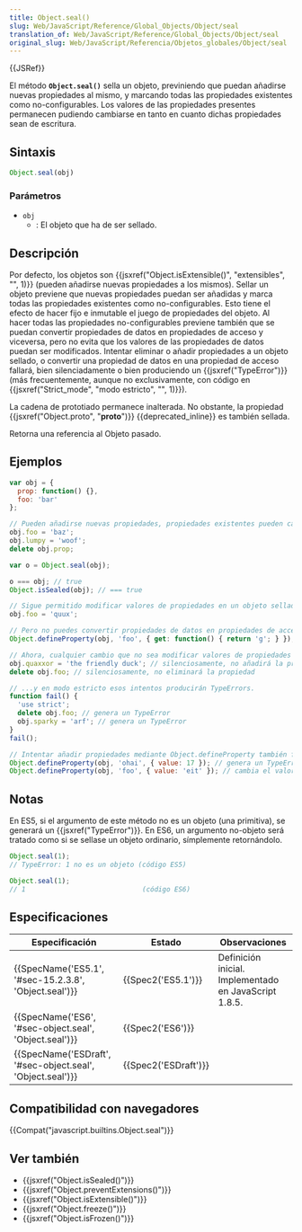 ```yaml
---
title: Object.seal()
slug: Web/JavaScript/Reference/Global_Objects/Object/seal
translation_of: Web/JavaScript/Reference/Global_Objects/Object/seal
original_slug: Web/JavaScript/Referencia/Objetos_globales/Object/seal
---
```

{{JSRef}}

El método **`Object.seal()`** sella un objeto, previniendo que puedan añadirse nuevas propiedades al mismo, y marcando todas las propiedades existentes como no-configurables. Los valores de las propiedades presentes permanecen pudiendo cambiarse en tanto en cuanto dichas propiedades sean de escritura.

## Sintaxis

```js
Object.seal(obj)
```

### Parámetros

- `obj`
  - : El objeto que ha de ser sellado.

## Descripción

Por defecto, los objetos son {{jsxref("Object.isExtensible()", "extensibles", "", 1)}} (pueden añadirse nuevas propiedades a los mismos). Sellar un objeto previene que nuevas propiedades puedan ser añadidas y marca todas las propiedades existentes como no-configurables. Esto tiene el efecto de hacer fijo e inmutable el juego de propiedades del objeto. Al hacer todas las propiedades no-configurables previene también que se puedan convertir propiedades de datos en propiedades de acceso y viceversa, pero no evita que los valores de las propiedades de datos puedan ser modificados. Intentar eliminar o añadir propiedades a un objeto sellado, o convertir una propiedad de datos en una propiedad de acceso fallará, bien silenciadamente o bien produciendo un {{jsxref("TypeError")}} (más frecuentemente, aunque no exclusivamente, con código en {{jsxref("Strict_mode", "modo estricto", "", 1)}}).

La cadena de prototiado permanece inalterada. No obstante, la propiedad {{jsxref("Object.proto", "__proto__")}} {{deprecated_inline}} es también sellada.

Retorna una referencia al Objeto pasado.

## Ejemplos

```js
var obj = {
  prop: function() {},
  foo: 'bar'
};

// Pueden añadirse nuevas propiedades, propiedades existentes pueden cambiarse o eliminarse.
obj.foo = 'baz';
obj.lumpy = 'woof';
delete obj.prop;

var o = Object.seal(obj);

o === obj; // true
Object.isSealed(obj); // === true

// Sigue permitido modificar valores de propiedades en un objeto sellado.
obj.foo = 'quux';

// Pero no puedes convertir propiedades de datos en propiedades de acceso, ni viveversa
Object.defineProperty(obj, 'foo', { get: function() { return 'g'; } }); // produce un TypeError

// Ahora, cualquier cambio que no sea modificar valores de propiedades fallará
obj.quaxxor = 'the friendly duck'; // silenciosamente, no añadirá la propiedad
delete obj.foo; // silenciosamente, no eliminará la propiedad

// ...y en modo estricto esos intentos producirán TypeErrors.
function fail() {
  'use strict';
  delete obj.foo; // genera un TypeError
  obj.sparky = 'arf'; // genera un TypeError
}
fail();

// Intentar añadir propiedades mediante Object.defineProperty también fallará.
Object.defineProperty(obj, 'ohai', { value: 17 }); // genera un TypeError
Object.defineProperty(obj, 'foo', { value: 'eit' }); // cambia el valor exisitente
```

## Notas

En ES5, si el argumento de este método no es un objeto (una primitiva), se generará un {{jsxref("TypeError")}}. En ES6, un argumento no-objeto será tratado como si se sellase un objeto ordinario, símplemente retornándolo.

```js
Object.seal(1);
// TypeError: 1 no es un objeto (código ES5)

Object.seal(1);
// 1                             (código ES6)
```

## Especificaciones

| Especificación                                                               | Estado                       | Observaciones                                         |
| ---------------------------------------------------------------------------- | ---------------------------- | ----------------------------------------------------- |
| {{SpecName('ES5.1', '#sec-15.2.3.8', 'Object.seal')}}     | {{Spec2('ES5.1')}}     | Definición inicial. Implementado en JavaScript 1.8.5. |
| {{SpecName('ES6', '#sec-object.seal', 'Object.seal')}}     | {{Spec2('ES6')}}         |                                                       |
| {{SpecName('ESDraft', '#sec-object.seal', 'Object.seal')}} | {{Spec2('ESDraft')}} |                                                       |

## Compatibilidad con navegadores

{{Compat("javascript.builtins.Object.seal")}}

## Ver también

- {{jsxref("Object.isSealed()")}}
- {{jsxref("Object.preventExtensions()")}}
- {{jsxref("Object.isExtensible()")}}
- {{jsxref("Object.freeze()")}}
- {{jsxref("Object.isFrozen()")}}
